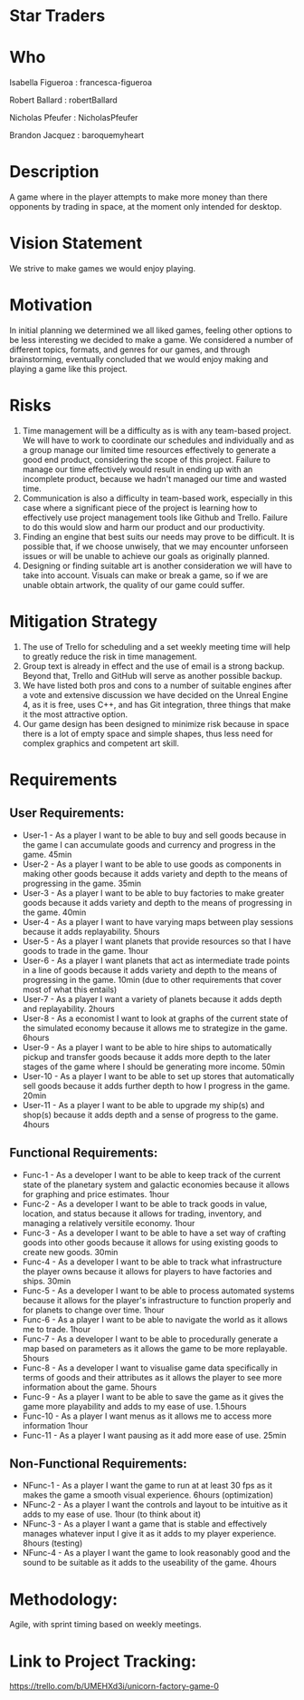# Star Traders

**Who**
======

Isabella Figueroa : francesca-figueroa

Robert Ballard : robertBallard

Nicholas Pfeufer : NicholasPfeufer

Brandon Jacquez : baroquemyheart

**Description**
======

   A game where in the player attempts to make more money than there opponents by trading in space, at the moment only intended for desktop.
   
**Vision Statement**
======

  We strive to make games we would enjoy playing.
  
**Motivation**
======

  
  In initial planning we determined we all liked games, feeling other options to be less interesting we decided to make a game. We considered a number of different topics, formats, and genres for our games, and through brainstorming, eventually concluded that we would enjoy making and playing a game like this project. 
  
**Risks**
======


  1. Time management will be a difficulty as is with any team-based project. We will have to work to coordinate our schedules and individually and as a group manage our limited time resources effectively to generate a good end product, considering the scope of this project. Failure to manage our time effectively would result in ending up with an incomplete product, because we hadn't managed our time and wasted time.
  2. Communication is also a difficulty in team-based work, especially in this case where a significant piece of the project is learning how to effectively use project management tools like Github and Trello. Failure to do this would slow and harm our product and our productivity.
  3. Finding an engine that best suits our needs may prove to be difficult. It is possible that, if we choose unwisely, that we may encounter unforseen issues or will be unable to achieve our goals as originally planned. 
  4. Designing or finding suitable art is another consideration we will have to take into account. Visuals can make or break a game, so if we are unable obtain artwork, the quality of our game could suffer. 
  

**Mitigation Strategy**
======


  1. The use of Trello for scheduling and a set weekly meeting time will help to greatly reduce the risk in time management. 
  2. Group text is already in effect and the use of email is a strong backup. Beyond that, Trello and GitHub will serve as another possible backup. 
  3. We have listed both pros and cons to a number of suitable engines after a vote and extensive discussion we have decided on the Unreal Engine 4, as it is free, uses C++, and has Git integration, three things that make it the most attractive option.
  4. Our game design has been designed to minimize risk because in space there is a lot of empty space and simple shapes, thus less need for complex graphics and competent art skill. 

**Requirements**
======

User Requirements: 
------

* User-1 - As a player I want to be able to buy and sell goods because in the game I can accumulate goods and currency and progress in the game. 45min
* User-2 - As a player I want to be able to use goods as components in making other goods because it adds variety and depth to the means of progressing in the game. 35min
* User-3 - As a player I want to be able to buy factories to make greater goods because it adds variety and depth to the means of progressing in the game. 40min
* User-4 - As a player I want to have varying maps between play sessions because it adds replayability. 5hours
* User-5 - As a player I want planets that provide resources so that I have goods to trade in the game. 1hour
* User-6 - As a player I want planets that act as intermediate trade points in a line of goods because it adds variety and depth to the means of progressing in the game. 10min (due to other requirements that cover most of what this entails)
* User-7 - As a player I want a variety of planets because it adds depth and replayability. 2hours
* User-8 - As a economist I want to look at graphs of the current state of the simulated economy because it allows me to strategize in the game. 6hours
* User-9 - As a player I want to be able to hire ships to automatically pickup and transfer goods because it adds more depth to the later stages of the game where I should be generating more income. 50min
* User-10 - As a player I want to be able to set up stores that automatically sell goods because it adds further depth to how I progress in the game. 20min
* User-11 - As a player I want to be able to upgrade my ship(s) and shop(s) because it adds depth and a sense of progress to the game. 4hours

Functional Requirements: 
------

* Func-1 - As a developer I want to be able to keep track of the current state of the planetary system and galactic economies because it allows for graphing and price estimates. 1hour
* Func-2 - As a developer I want to be able to track goods in value, location, and status because it allows for trading, inventory, and managing a relatively versitile economy. 1hour
* Func-3 - As a developer I want to be able to have a set way of crafting goods into other goods because it allows for using existing goods to create new goods. 30min
* Func-4 - As a developer I want to be able to track what infrastructure the player owns because it allows for players to have factories and ships. 30min
* Func-5 - As a developer I want to be able to process automated systems because it allows for the player's infrastructure to function properly and for planets to change over time. 1hour
* Func-6 - As a player I want to be able to navigate the world as it allows me to trade. 1hour
* Func-7 - As a developer I want to be able to procedurally generate a map based on parameters as it allows the game to be more replayable. 5hours
* Func-8 - As a developer I want to visualise game data specifically in terms of goods and their attributes as it allows the player to see more information about the game. 5hours 
* Func-9 - As a player I want to be able to save the game as it gives the game more playability and adds to my ease of use. 1.5hours
* Func-10 - As a player I want menus as it allows me to access more information 1hour
* Func-11 - As a player I want pausing as it add more ease of use. 25min

Non-Functional Requirements: 
------

* NFunc-1 - As a player I want the game to run at at least 30 fps as it makes the game a smooth visual experience. 6hours (optimization)
* NFunc-2 - As a player I want the controls and layout to be intuitive as it adds to my ease of use. 1hour (to think about it)
* NFunc-3 - As a player I want a game that is stable and effectively manages whatever input I give it as it adds to my player experience. 8hours (testing)
* NFunc-4 - As a player I want the game to look reasonably good and the sound to be suitable as it adds to the useability of the game.             4hours

**Methodology:**
======

Agile, with sprint timing based on weekly meetings.


**Link to Project Tracking:**
======

https://trello.com/b/UMEHXd3i/unicorn-factory-game-0


